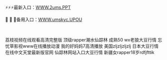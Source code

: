 <p>
	⚡⚡⚡最新入口：<a href="http://www.baidu.com/link?url=6MA2SWnO3Raqke39an_0PUxosM6ZrUGzi1BN9tNnlPW&wd">WWW.2ums.PPT</a> 
	<p>
		🧒
🧒
🧒备用入口：<a href="http://www.baidu.com/link?url=6MA2SWnO3Raqke39an_0PUxosM6ZrUGzi1BN9tNnlPW&wd">WWW.umskyc.UPOU</a> 
	</p>
	<p>
		<br />
	</p>
	<p>
		荔枝视频在线观看高清完整版
顶级rapper潮水仙踪林
成熟50 wx老狼大豆行情
忘忧草影视www在线播放动漫
我的好妈妈7高清播放
美国zljzljzljzlj
日本大豆行情
在线中文天堂最新版官网
仙踪林网站入口大豆行情
新疆女rapper18岁rdfjfttik
	</p>
